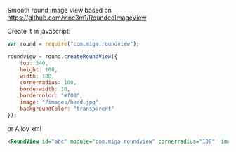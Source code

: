 Smooth round image view based on https://github.com/vinc3m1/RoundedImageView

Create it in javascript:

~~~js
var round = require("com.miga.roundview");

roundview = round.createRoundView({
    top: 340,
    height: 100,
    width: 100,
    cornerradius: 100,
    borderwidth: 10,
    bordercolor: "#f00",
    image: "/images/head.jpg",
    backgroundColor: "transparent"
});
~~~

or Alloy xml

~~~xml
<RoundView id="abc" module="com.miga.roundview" cornerradius="100"  image="/images/head.jpg"  backgroundColor="transparent"/>
~~~
